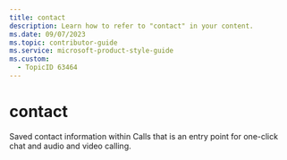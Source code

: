 ```yaml
---
title: contact
description: Learn how to refer to "contact" in your content.
ms.date: 09/07/2023
ms.topic: contributor-guide
ms.service: microsoft-product-style-guide
ms.custom:
  - TopicID 63464
---
```



# contact

Saved contact information within Calls that is an entry point for one-click chat and audio and video calling.

